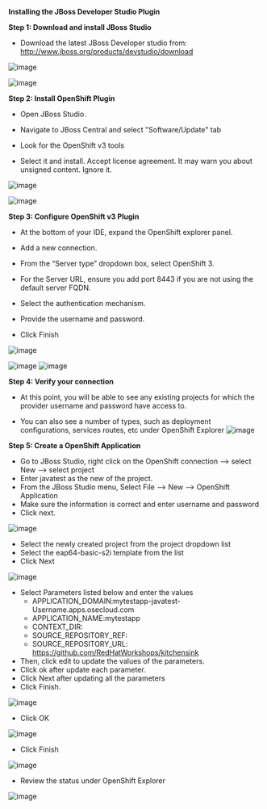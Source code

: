 **Installing the JBoss Developer Studio Plugin**

**Step 1: Download and install JBoss Studio**

- Download the latest JBoss Developer studio from:
http://www.jboss.org/products/devstudio/download

![image](images/jboss_install_1.png)

![image](images/jboss_install_2.png)

**Step 2: Install OpenShift Plugin**

- Open JBoss Studio.

- Navigate to JBoss Central and select "Software/Update" tab

- Look for the OpenShift v3 tools

- Select it and install. Accept license agreement. It may warn you about unsigned content. Ignore it.

![image](images/jboss_install_3.png)

![image](images/jboss_install_4.png)

**Step 3: Configure OpenShift v3 Plugin**

- At the bottom of your IDE, expand the OpenShift explorer panel.

- Add a new connection.

- From the “Server type” dropdown box, select OpenShift 3.

- For the Server URL, ensure you add port 8443 if you are not using the default 
  server FQDN.

- Select the authentication mechanism.

- Provide the username and password.

- Click Finish

![image](images/jboss_install_5.png)

![image](images/jboss_install_6.jpg)
![image](images/jboss_install_6a.jpg)

**Step 4: Verify your connection**

- At this point, you will be able to see any existing projects for which
the provider username and password have access to.

- You can also see a number of types, such as deployment configurations, services
routes, etc under OpenShift Explorer
![image](images/jboss_install_7.jpg)

**Step 5: Create a OpenShift Application**

- Go to JBoss Studio, right click on the OpenShift connection --> select New --> select project
- Enter javatest as the new of the project.
- From the JBoss Studio menu, Select File --> New --> OpenShift Application 
- Make sure the information is correct and enter username and password 
- Click next.

![image](images/jboss_install8.jpg)

- Select the newly created project from the project dropdown list
- Select the eap64-basic-s2i template from the list
- Click Next

![image](images/jboss_install_9.jpg)

- Select Parameters listed below and enter the values
	- APPLICATION_DOMAIN:mytestapp-javatest-Username.apps.osecloud.com 
	- APPLICATION_NAME:mytestapp
	- CONTEXT_DIR:<empty>
	- SOURCE_REPOSITORY_REF: <empty> 
	- SOURCE_REPOSITORY_URL:  https://github.com/RedHatWorkshops/kitchensink
- Then, click edit to update the values of the parameters.
- Click ok after update each parameter.
- Click Next after updating all the parameters
- Click Finish.

![image](images/jboss_install_10.jpg)

- Click OK

![image](images/jboss_install_11.jpg)

- Click Finish

![image](images/jboss_install_12.jpg)

- Review the status under OpenShift Explorer

![image](images/jboss_install_13.jpg)


